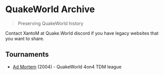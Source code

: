 # QuakeWorld Archive
> Preserving QuakeWorld history

Contact XantoM at Quake.World discord if you have legacy websites that you want to share.

## Tournaments
* [Ad Mortem](https://archive.quake.world/admortem/) (2004) - QuakeWorld 4on4 TDM league
